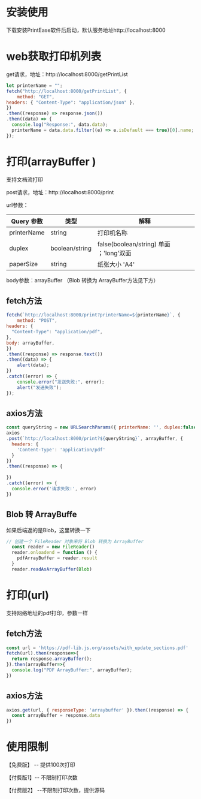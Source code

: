 # 安装使用

下载安装PrintEase软件后启动，默认服务地址http://localhost:8000

# web获取打印机列表

get请求，地址：http://localhost:8000/getPrintList

```js
let printerName = "";
fetch("http://localhost:8000/getPrintList", {
	method: "GET",
headers: { "Content-Type": "application/json" },
})
.then((response) => response.json())
.then((data) => {
  console.log("Response:", data.data);
  printerName = data.data.filter((e) => e.isDefault === true)[0].name;
});
```

# 打印(arrayBuffer )

支持文档流打印

post请求，地址：http://localhost:8000/print

url参数：

| Query 参数  | 类型           | 解释                                     |
| ----------- | -------------- | ---------------------------------------- |
| printerName | string         | 打印机名称                               |
| duplex      | boolean/string | false(boolean/string) 单面  ；'long'双面 |
| paperSize   | string         | 纸张大小 'A4'                            |

body参数：arrayBuffer  （Blob 转换为 ArrayBuffer方法见下方）

## fetch方法

```js
fetch(`http://localhost:8000/print?printerName=${printerName}`, {
	method: "POST",
headers: {
  "Content-Type": "application/pdf",
},
body: arrayBuffer,
})
.then((response) => response.text())
.then((data) => {
 	alert(data);
})
.catch((error) => {
	console.error("发送失败:", error);
	alert("发送失败");
});
```

## axios方法

```js
const queryString = new URLSearchParams({ printerName: '', duplex:false, paperSize:'A4'}).toString()
axios
.post(`http://localhost:8000/print?${queryString}`, arrayBuffer, {
  headers: {
    'Content-Type': 'application/pdf'
  }
})
.then((response) => {
  
})
.catch((error) => {
  console.error('请求失败:', error)
})
```



## Blob 转 ArrayBuffe

如果后端返的是Blob，这里转换一下

```js
// 创建一个 FileReader 对象来将 Blob 转换为 ArrayBuffer
  const reader = new FileReader()
  reader.onloadend = function () {
    pdfArrayBuffer = reader.result
  }
  reader.readAsArrayBuffer(Blob)
```

# 打印(url)

支持网络地址的pdf打印，参数一样

## fetch方法

```js
const url = 'https://pdf-lib.js.org/assets/with_update_sections.pdf'
fetch(url).then(response=>{
  return response.arrayBuffer();
}).then(arrayBuffer=>{
  console.log("PDF ArrayBuffer:", arrayBuffer);
})
```

## axios方法

```js
axios.get(url, { responseType: 'arraybuffer' }).then((response) => {
  const arrayBuffer = response.data
})
```

# 使用限制

【免费版】 --  提供100次打印

【付费版1】-- 不限制打印次数

【付费版2】 --不限制打印次数，提供源码



